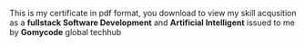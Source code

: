 This is my certificate in pdf format, you download to view my skill acqusition as a **fullstack Software Development** and **Artificial Intelligent** issued to me by **Gomycode** global techhub
